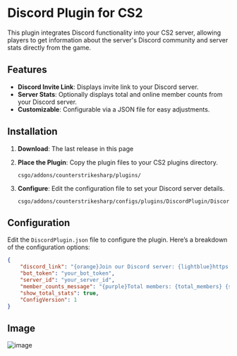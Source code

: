 # Discord Plugin for CS2

This plugin integrates Discord functionality into your CS2 server, allowing players to get information about the server's Discord community and server stats directly from the game.

## Features

- **Discord Invite Link**: Displays invite link to your Discord server.
- **Server Stats**: Optionally displays total and online member counts from your Discord server.
- **Customizable**: Configurable via a JSON file for easy adjustments.

## Installation

1. **Download**: The last release in this page

2. **Place the Plugin**: Copy the plugin files to your CS2 plugins directory.

    ```plaintext
    csgo/addons/counterstrikesharp/plugins/
    ```

3. **Configure**: Edit the configuration file to set your Discord server details.

    ```plaintext
    csgo/addons/counterstrikesharp/configs/plugins/DiscordPlugin/DiscordPlugin.json
    ```

## Configuration

Edit the `DiscordPlugin.json` file to configure the plugin. Here’s a breakdown of the configuration options:

```json
{
    "discord_link": "{orange}Join our Discord server: {lightblue}https://discord.gg/yourdiscordlink",
    "bot_token": "your_bot_token",
    "server_id": "your_server_id",
    "member_counts_message": "{purple}Total members: {total_members} {silver}| {green}Online members: {online_members}",
    "show_total_stats": true,
    "ConfigVersion": 1
}
```

## Image
![image](https://github.com/user-attachments/assets/63f3c0d9-8fdd-4a4c-96d2-739d2cffe7a1)
